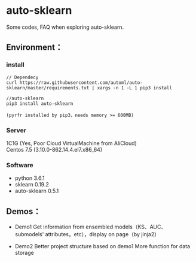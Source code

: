 # auto-sklearn

Some codes, FAQ when exploring auto-sklearn.


## Environment：

### install

```
// Dependecy
curl https://raw.githubusercontent.com/automl/auto-sklearn/master/requirements.txt | xargs -n 1 -L 1 pip3 install
        
//auto-sklearn
pip3 install auto-sklearn

(pyrfr installed by pip3，needs memory >= 600MB)    
```

### Server
1C1G (Yes, Poor Cloud VirtualMachine from AliCloud) <br/>
Centos 7.5 (3.10.0-862.14.4.el7.x86_64) <br/>
   
### Software
* python 3.6.1 
* sklearn 0.19.2
* auto-sklearn 0.5.1
  
## Demos：

* Demo1
  Get information from ensembled models（KS、AUC、submodels' attributes，etc），display on page（by jinja2）

* Demo2
  Better project structure based on demo1
  More function for data storage 

